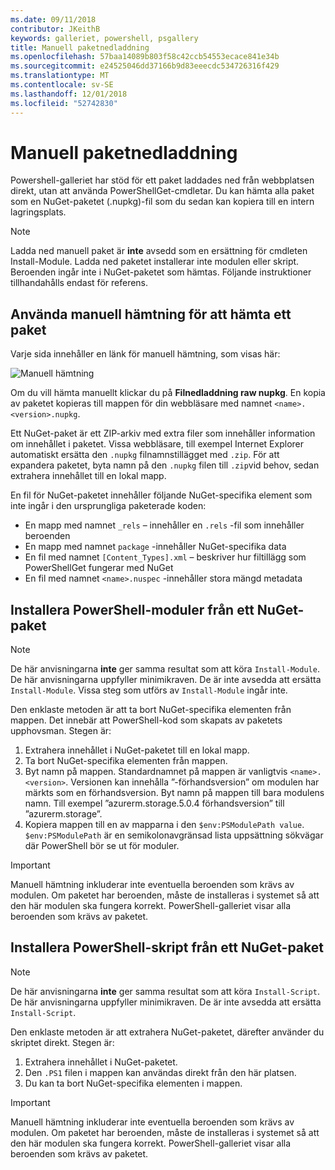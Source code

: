 ```yaml
---
ms.date: 09/11/2018
contributor: JKeithB
keywords: galleriet, powershell, psgallery
title: Manuell paketnedladdning
ms.openlocfilehash: 57baa14089b803f58c42ccb54553ecace841e34b
ms.sourcegitcommit: e24525046dd37166b9d83eeecdc534726316f429
ms.translationtype: MT
ms.contentlocale: sv-SE
ms.lasthandoff: 12/01/2018
ms.locfileid: "52742830"
---
```

# <a name="manual-package-download"></a>Manuell paketnedladdning

Powershell-galleriet har stöd för ett paket laddades ned från webbplatsen direkt, utan att använda PowerShellGet-cmdletar. Du kan hämta alla paket som en NuGet-paketet (.nupkg)-fil som du sedan kan kopiera till en intern lagringsplats.

> [!NOTE]
> Ladda ned manuell paket är **inte** avsedd som en ersättning för cmdleten Install-Module.
> Ladda ned paketet installerar inte modulen eller skript. Beroenden ingår inte i NuGet-paketet som hämtas. Följande instruktioner tillhandahålls endast för referens.

## <a name="using-manual-download-to-acquire-a-package"></a>Använda manuell hämtning för att hämta ett paket

Varje sida innehåller en länk för manuell hämtning, som visas här:

![Manuell hämtning](../../Images/packagedisplaypagewithpseditions.png)

Om du vill hämta manuellt klickar du på **Filnedladdning raw nupkg**. En kopia av paketet kopieras till mappen för din webbläsare med namnet `<name>.<version>.nupkg`.

Ett NuGet-paket är ett ZIP-arkiv med extra filer som innehåller information om innehållet i paketet. Vissa webbläsare, till exempel Internet Explorer automatiskt ersätta den `.nupkg` filnamnstillägget med `.zip`. För att expandera paketet, byta namn på den `.nupkg` filen till `.zip`vid behov, sedan extrahera innehållet till en lokal mapp.

En fil för NuGet-paketet innehåller följande NuGet-specifika element som inte ingår i den ursprungliga paketerade koden:

- En mapp med namnet `_rels` – innehåller en `.rels` -fil som innehåller beroenden
- En mapp med namnet `package` -innehåller NuGet-specifika data
- En fil med namnet `[Content_Types].xml` – beskriver hur filtillägg som PowerShellGet fungerar med NuGet
- En fil med namnet `<name>.nuspec` -innehåller stora mängd metadata

## <a name="installing-powershell-modules-from-a-nuget-package"></a>Installera PowerShell-moduler från ett NuGet-paket

> [!NOTE]
> De här anvisningarna **inte** ger samma resultat som att köra `Install-Module`. De här anvisningarna uppfyller minimikraven. De är inte avsedda att ersätta `Install-Module`. Vissa steg som utförs av `Install-Module` ingår inte.

Den enklaste metoden är att ta bort NuGet-specifika elementen från mappen. Det innebär att PowerShell-kod som skapats av paketets upphovsman. Stegen är:

1. Extrahera innehållet i NuGet-paketet till en lokal mapp.
2. Ta bort NuGet-specifika elementen från mappen.
3. Byt namn på mappen. Standardnamnet på mappen är vanligtvis `<name>.<version>`. Versionen kan innehålla ”-förhandsversion” om modulen har märkts som en förhandsversion. Byt namn på mappen till bara modulens namn. Till exempel ”azurerm.storage.5.0.4 förhandsversion” till ”azurerm.storage”.
4. Kopiera mappen till en av mapparna i den `$env:PSModulePath value`. `$env:PSModulePath` är en semikolonavgränsad lista uppsättning sökvägar där PowerShell bör se ut för moduler.

> [!IMPORTANT]
> Manuell hämtning inkluderar inte eventuella beroenden som krävs av modulen. Om paketet har beroenden, måste de installeras i systemet så att den här modulen ska fungera korrekt. PowerShell-galleriet visar alla beroenden som krävs av paketet.

## <a name="installing-powershell-scripts-from-a-nuget-package"></a>Installera PowerShell-skript från ett NuGet-paket

> [!NOTE]
> De här anvisningarna **inte** ger samma resultat som att köra `Install-Script`. De här anvisningarna uppfyller minimikraven. De är inte avsedda att ersätta `Install-Script`.

Den enklaste metoden är att extrahera NuGet-paketet, därefter använder du skriptet direkt. Stegen är:

1. Extrahera innehållet i NuGet-paketet.
2. Den `.PS1` filen i mappen kan användas direkt från den här platsen.
3. Du kan ta bort NuGet-specifika elementen i mappen.

> [!IMPORTANT]
> Manuell hämtning inkluderar inte eventuella beroenden som krävs av modulen. Om paketet har beroenden, måste de installeras i systemet så att den här modulen ska fungera korrekt. PowerShell-galleriet visar alla beroenden som krävs av paketet.
